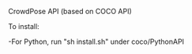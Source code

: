 CrowdPose API (based on COCO API)

To install:

-For Python, run "sh install.sh" under coco/PythonAPI
